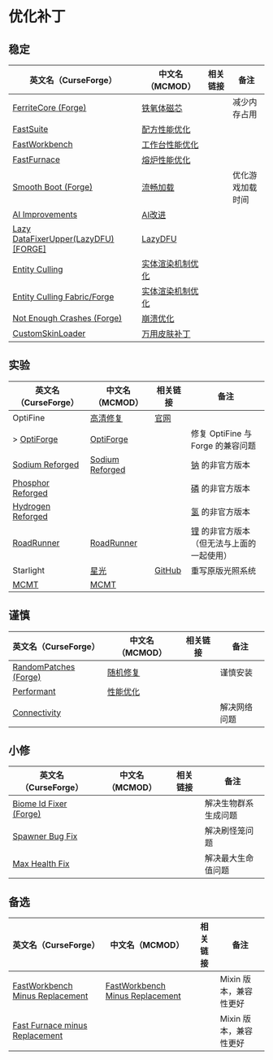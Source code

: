 # 优化补丁

## 稳定

| 英文名（CurseForge）                                                                                | 中文名（MCMOD）                                          | 相关链接 | 备注             |
| --------------------------------------------------------------------------------------------------- | -------------------------------------------------------- | -------- | ---------------- |
| [FerriteCore (Forge)](https://www.curseforge.com/minecraft/mc-mods/ferritecore)                     | [铁氧体磁芯](https://www.mcmod.cn/class/3888.html)       |          | 减少内存占用     |
| [FastSuite](https://www.curseforge.com/minecraft/mc-mods/fastsuite)                                 | [配方性能优化](https://www.mcmod.cn/class/3822.html)     |          |                  |
| [FastWorkbench](https://www.curseforge.com/minecraft/mc-mods/fastworkbench)                         | [工作台性能优化](https://www.mcmod.cn/class/1486.html)   |          |                  |
| [FastFurnace](https://www.curseforge.com/minecraft/mc-mods/fastfurnace)                             | [熔炉性能优化](https://www.mcmod.cn/class/1485.html)     |          |                  |
| [Smooth Boot (Forge)](https://www.curseforge.com/minecraft/mc-mods/smooth-boot-forge)               | [流畅加载](https://www.mcmod.cn/class/3422.html)         |          | 优化游戏加载时间 |
| [AI Improvements](https://www.curseforge.com/minecraft/mc-mods/ai-improvements)                     | [AI改进](https://www.mcmod.cn/class/1480.html)           |          |                  |
| [Lazy DataFixerUpper(LazyDFU) [FORGE]](https://www.curseforge.com/minecraft/mc-mods/lazy-dfu-forge) | [LazyDFU](https://www.mcmod.cn/class/3407.html)          |          |                  |
| [Entity Culling](https://www.curseforge.com/minecraft/mc-mods/entity-culling)                       | [实体渲染机制优化](https://www.mcmod.cn/class/3058.html) |          |                  |
| [Entity Culling Fabric/Forge](https://www.curseforge.com/minecraft/mc-mods/entityculling)           | [实体渲染机制优化](https://www.mcmod.cn/class/3629.html) |          |                  |
| [Not Enough Crashes (Forge)](https://www.curseforge.com/minecraft/mc-mods/not-enough-crashes-forge) | [崩溃优化](https://www.mcmod.cn/class/2441.html)         |          |                  |
| [CustomSkinLoader](https://www.curseforge.com/minecraft/mc-mods/customskinloader)                   | [万用皮肤补丁](https://www.mcmod.cn/class/883.html)      |          |                  |

## 实验

| 英文名（CurseForge）                                                                | 中文名（MCMOD）                                         | 相关链接                                                  | 备注                                                                              |
| ----------------------------------------------------------------------------------- | ------------------------------------------------------- | --------------------------------------------------------- | --------------------------------------------------------------------------------- |
| OptiFine                                                                            | [高清修复](https://www.mcmod.cn/class/36.html)          | [官网](https://optifine.net/home)                         |                                                                                   |
| > [OptiForge](https://www.curseforge.com/minecraft/mc-mods/optiforge)               | [OptiForge](https://www.mcmod.cn/class/2395.html)       |                                                           | 修复 OptiFine 与 Forge 的兼容问题                                                 |
| [Sodium Reforged](https://www.curseforge.com/minecraft/mc-mods/sodium-reforged)     | [Sodium Reforged](https://www.mcmod.cn/class/4054.html) |                                                           | [钠](https://www.mcmod.cn/class/2785.html) 的非官方版本                           |
| [Phosphor Reforged](https://www.curseforge.com/minecraft/mc-mods/phosphor-reforged) |                                                         |                                                           | [磷](https://www.mcmod.cn/class/1766.html) 的非官方版本                           |
| [Hydrogen Reforged](https://www.curseforge.com/minecraft/mc-mods/hydrogen-reforged) |                                                         |                                                           | [氢](https://www.mcmod.cn/class/3406.html) 的非官方版本                           |
| [RoadRunner](https://www.curseforge.com/minecraft/mc-mods/roadrunner)               | [RoadRunner](https://www.mcmod.cn/class/4852.html)      |                                                           | [锂](https://www.mcmod.cn/class/2292.html) 的非官方版本（但无法与上面的一起使用） |
| Starlight                                                                           | [星光](https://www.mcmod.cn/class/3303.html)            | [GitHub](https://github.com/Tuinity/Starlight/tree/forge) | 重写原版光照系统                                                                  |
| [MCMT](https://www.curseforge.com/minecraft/mc-mods/mcmt-multithreading)            | [MCMT](https://www.mcmod.cn/class/3153.html)            |                                                           |                                                                                   |

## 谨慎

| 英文名（CurseForge）                                                                | 中文名（MCMOD）                                  | 相关链接 | 备注         |
| ----------------------------------------------------------------------------------- | ------------------------------------------------ | -------- | ------------ |
| [RandomPatches (Forge)](https://www.curseforge.com/minecraft/mc-mods/randompatches) | [随机修复](https://www.mcmod.cn/class/2253.html) |          | 谨慎安装     |
| [Performant](https://www.curseforge.com/minecraft/mc-mods/performant)               | [性能优化](https://www.mcmod.cn/class/2385.html) |          |              |
| [Connectivity](https://www.curseforge.com/minecraft/mc-mods/connectivity)           |                                                  |          | 解决网络问题 |

## 小修

| 英文名（CurseForge）                                                                  | 中文名（MCMOD） | 相关链接 | 备注                 |
| ------------------------------------------------------------------------------------- | --------------- | -------- | -------------------- |
| [Biome Id Fixer (Forge)](https://www.curseforge.com/minecraft/mc-mods/biome-id-fixer) |                 |          | 解决生物群系生成问题 |
| [Spawner Bug Fix](https://www.curseforge.com/minecraft/mc-mods/spawner-fix)           |                 |          | 解决刷怪笼问题       |
| [Max Health Fix](https://www.curseforge.com/minecraft/mc-mods/max-health-fix)         |                 |          | 解决最大生命值问题   |

## 备选

| 英文名（CurseForge）                                                                                            | 中文名（MCMOD）                                                         | 相关链接 | 备注                   |
| --------------------------------------------------------------------------------------------------------------- | ----------------------------------------------------------------------- | -------- | ---------------------- |
| [FastWorkbench Minus Replacement](https://www.curseforge.com/minecraft/mc-mods/fastworkbench-minus-replacement) | [FastWorkbench Minus Replacement](https://www.mcmod.cn/class/3723.html) |          | Mixin 版本，兼容性更好 |
| [Fast Furnace minus Replacement](https://www.curseforge.com/minecraft/mc-mods/fastfurnace-minus-replacement)    |                                                                         |          | Mixin 版本，兼容性更好 |
